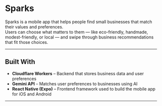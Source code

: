 # Sparks

Sparks is a mobile app that helps people find small businesses that match their values and preferences.  
Users can choose what matters to them — like eco-friendly, handmade, modest-friendly, or local — and swipe through business recommendations that fit those choices.

---

## Built With

- **Cloudflare Workers** – Backend that stores business data and user preferences  
- **Gemini API** – Matches user preferences to businesses using AI  
- **React Native (Expo)** – Frontend framework used to build the mobile app for iOS and Android  

---

